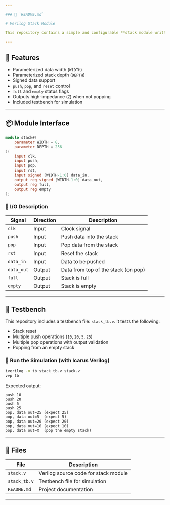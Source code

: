 ```yaml
---

### 📄 `README.md`

# Verilog Stack Module

This repository contains a simple and configurable **stack module written in Verilog**, implementing standard LIFO (Last-In-First-Out) behavior with a ready-to-use testbench.

---
```


## 🔧 Features

- Parameterized data width (`WIDTH`)
- Parameterized stack depth (`DEPTH`)
- Signed data support
- `push`, `pop`, and `reset` control
- `full` and `empty` status flags
- Outputs high-impedance (`Z`) when not popping
- Included testbench for simulation

---

## 📦 Module Interface

```verilog
module stack#(
    parameter WIDTH = 8,
    parameter DEPTH = 256
)(
    input clk,
    input push,
    input pop,
    input rst,
    input signed [WIDTH-1:0] data_in,
    output reg signed [WIDTH-1:0] data_out, 
    output reg full,
    output reg empty
);
```

### 🚦 I/O Description

| Signal     | Direction | Description                             |
|------------|-----------|-----------------------------------------|
| `clk`      | Input     | Clock signal                            |
| `push`     | Input     | Push data into the stack                |
| `pop`      | Input     | Pop data from the stack                 |
| `rst`      | Input     | Reset the stack                         |
| `data_in`  | Input     | Data to be pushed                       |
| `data_out` | Output    | Data from top of the stack (on pop)     |
| `full`     | Output    | Stack is full                           |
| `empty`    | Output    | Stack is empty                          |

---

## 🧪 Testbench

This repository includes a testbench file: `stack_tb.v`. It tests the following:

- Stack reset
- Multiple push operations (`10`, `20`, `5`, `25`)
- Multiple pop operations with output validation
- Popping from an empty stack

### 🏃 Run the Simulation (with Icarus Verilog)

```bash
iverilog -o tb stack_tb.v stack.v
vvp tb
```

Expected output:
```
push 10
push 20
push 5
push 25
pop, data out=25 (expect 25)
pop, data out=5  (expect 5)
pop, data out=20 (expect 20)
pop, data out=10 (expect 10)
pop, data out=X  (pop the empty stack)
```

---

## 📁 Files

| File          | Description                          |
|---------------|--------------------------------------|
| `stack.v`     | Verilog source code for stack module |
| `stack_tb.v`  | Testbench file for simulation        |
| `README.md`   | Project documentation                |

---

